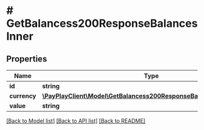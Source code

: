 # # GetBalancess200ResponseBalancesInner

## Properties

Name | Type | Description | Notes
------------ | ------------- | ------------- | -------------
**id** | **string** |  |
**currency** | [**\PayPlayClient\Model\GetBalancess200ResponseBalancesInnerCurrency**](GetBalancess200ResponseBalancesInnerCurrency.md) |  |
**value** | **string** |  |

[[Back to Model list]](../../README.md#models) [[Back to API list]](../../README.md#endpoints) [[Back to README]](../../README.md)
